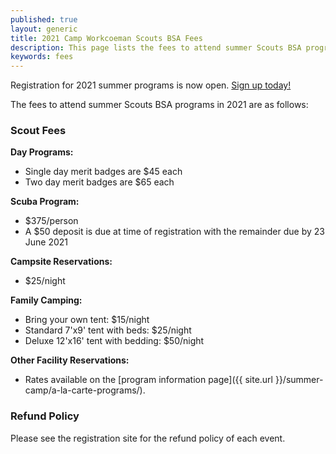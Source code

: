 ```yaml
---
published: true
layout: generic
title: 2021 Camp Workcoeman Scouts BSA Fees
description: This page lists the fees to attend summer Scouts BSA programs at Camp Workcoeman.
keywords: fees
---
```


<div class="alert alert-info">
Registration for 2021 summer programs is now open.
<a href="{{ site.url }}/scouts-bsa/register/">
Sign up today!</a>
</div>

The fees to attend summer Scouts BSA programs in 2021 are as follows:

### Scout Fees

**Day Programs:**

* Single day merit badges are $45 each
* Two day merit badges are $65 each

**Scuba Program:**

* $375/person
* A $50 deposit is due at time of registration with the remainder due by 23 June 2021

**Campsite Reservations:**

* $25/night

**Family Camping:**

* Bring your own tent: $15/night
* Standard 7'x9' tent with beds: $25/night
* Deluxe 12'x16' tent with bedding: $50/night

**Other Facility Reservations:**

* Rates available on the [program information page]({{ site.url }}/summer-camp/a-la-carte-programs/).


### Refund Policy
Please see the registration site for the refund policy of each event.
